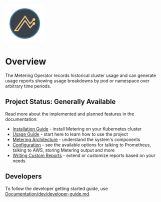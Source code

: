 <img src="Documentation/operator_logo_metering_color.svg" height="125px"></img>

# Overview

The Metering Operator records historical cluster usage and can generate usage reports showing usage breakdowns by pod or namespace over arbitrary time periods.

## Project Status: Generally Available

Read more about the implemented and planned features in the documentation:

- [Installation Guide](Documentation/install-metering.md) - install Metering on your Kubernetes cluster
- [Usage Guide](Documentation/using-metering.md) - start here to learn how to use the project
- [Metering Architecture](Documentation/metering-architecture.md) - understand the system's components
- [Configuration](Documentation/metering-config.md) - see the available options for talking to Prometheus, talking to AWS, storing Metering output and more
- [Writing Custom Reports](Documentation/writing-custom-queries.md) - extend or customize reports based on your needs

## Developers

To follow the developer getting started guide, use [Documentation/dev/developer-guide.md](Documentation/dev/developer-guide.md).
